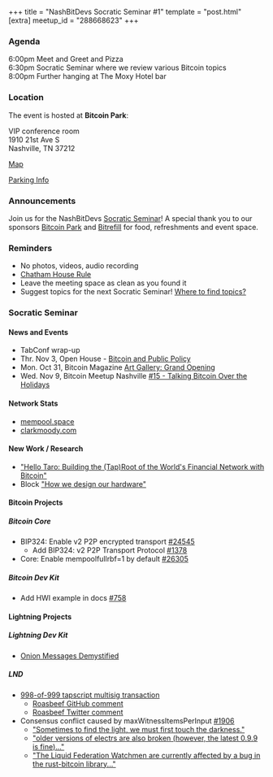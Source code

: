 +++
title = "NashBitDevs Socratic Seminar #1"
template = "post.html"
[extra]
meetup_id = "288668623"
+++

### Agenda

6:00pm Meet and Greet and Pizza  
6:30pm Socratic Seminar where we review various Bitcoin topics   
8:00pm Further hanging at The Moxy Hotel bar  

### Location

The event is hosted at **Bitcoin Park**:

VIP conference room   
1910 21st Ave S  
Nashville, TN  37212  

[Map](https://www.google.com/maps/place/1910+21st+Ave+S,+Nashville,+TN+37212/@36.1347819,-86.8029863,17z/data=!3m1!4b1!4m5!3m4!1s0x8864669fea1ce71d:0xdc34986293b94f39!8m2!3d36.1347819!4d-86.8007923)  

[Parking Info](/about/bitcoinpark-parking)  

### Announcements

Join us for the NashBitDevs [Socratic Seminar](/about)! A special thank you to our 
sponsors [Bitcoin Park](https://bitcoinpark.co/) and [Bitrefill](https://bitrefill.com/)
for food, refreshments and event space.

### Reminders

   - No photos, videos, audio recording
   - [Chatham House Rule](https://www.chathamhouse.org/about-us/chatham-house-rule)
   - Leave the meeting space as clean as you found it
   - Suggest topics for the next Socratic Seminar! [Where to find topics?](/about/find-topics)

### Socratic Seminar

#### News and Events

  - TabConf wrap-up
  - Thr. Nov 3, Open House - [Bitcoin and Public Policy](https://www.meetup.com/bitcoinpark/events/287981464/)
  - Mon. Oct 31, Bitcoin Magazine [Art Gallery: Grand Opening](https://www.meetup.com/nashbitcoiners/events/289259871/)
  - Wed. Nov 9, Bitcoin Meetup Nashville [#15 - Talking Bitcoin Over the Holidays](https://www.meetup.com/nashbitcoiners/events/288725249/)

#### Network Stats

  - [mempool.space](https://mempool.space/)
  - [clarkmoody.com](https://bitcoin.clarkmoody.com/dashboard/)
  
#### New Work / Research

  - ["Hello Taro: Building the (Tap)Root of the World's Financial Network with Bitcoin"](https://lightning.engineering/posts/2022-9-28-taro-launch/)
  - Block ["How we design our hardware"](https://wallet.build/how-we-design-our-hardware/)
  
#### Bitcoin Projects

##### Bitcoin Core

 - BIP324: Enable v2 P2P encrypted transport [#24545](https://github.com/bitcoin/bitcoin/pull/24545)
    - Add BIP324: v2 P2P Transport Protocol [#1378](https://github.com/bitcoin/bips/pull/1378)
 - Core:  Enable mempoolfullrbf=1 by default [#26305](https://github.com/bitcoin/bitcoin/pull/26305)

##### Bitcoin Dev Kit

  - Add HWI example in docs [#758](https://github.com/bitcoindevkit/bdk/pull/758)

#### Lightning Projects
     
##### Lightning Dev Kit

   - [Onion Messages Demystified](https://lightningdevkit.org/blog/onion-messages-demystified/)

##### LND

  - [998-of-999 tapscript multisig transaction](https://twitter.com/brqgoo/status/1579216353780957185)
    - [Roasbeef GitHub comment](https://github.com/lightningnetwork/lnd/issues/7002#issuecomment-1272654613)
    - [Roasbeef Twitter comment](https://twitter.com/roasbeef/status/1579276764529860610)
  - Consensus conflict caused by maxWitnessItemsPerInput [#1906](https://github.com/btcsuite/btcd/issues/1906)  
     - ["Sometimes to find the light, we must first touch the darkness."](https://twitter.com/brqgoo/status/1587397646125260802) 
     - ["older versions of electrs are also broken (however, the latest 0.9.9 is fine)..."](https://twitter.com/byronhambly/status/1587505017866567687)  
     - ["The Liquid Federation Watchmen are currently affected by a bug in the rust-bitcoin library..."](https://twitter.com/Liquid_BTC/status/1587499305664913413)